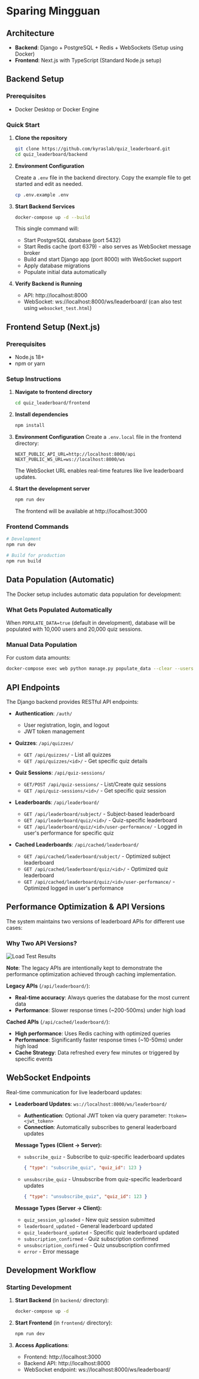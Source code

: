 # Sparing Mingguan

## Architecture

- **Backend**: Django + PostgreSQL + Redis + WebSockets (Setup using Docker)
- **Frontend**: Next.js with TypeScript (Standard Node.js setup)

## Backend Setup

### Prerequisites

- Docker Desktop or Docker Engine

### Quick Start

1. **Clone the repository**

   ```bash
   git clone https://github.com/kyraslab/quiz_leaderboard.git
   cd quiz_leaderboard/backend
   ```

2. **Environment Configuration**

   Create a `.env` file in the backend directory. Copy the example file to get started and edit as needed.

   ```bash
   cp .env.example .env
   ```

3. **Start Backend Services**

   ```bash
   docker-compose up -d --build
   ```

   This single command will:

   - Start PostgreSQL database (port 5432)
   - Start Redis cache (port 6379) - also serves as WebSocket message broker
   - Build and start Django app (port 8000) with WebSocket support
   - Apply database migrations
   - Populate initial data automatically

4. **Verify Backend is Running**
   - API: http://localhost:8000
   - WebSocket: ws://localhost:8000/ws/leaderboard/ (can also test using `websocket_test.html`)

## Frontend Setup (Next.js)

### Prerequisites

- Node.js 18+
- npm or yarn

### Setup Instructions

1. **Navigate to frontend directory**

   ```bash
   cd quiz_leaderboard/frontend
   ```

2. **Install dependencies**

   ```bash
   npm install
   ```

3. **Environment Configuration**
   Create a `.env.local` file in the frontend directory:

   ```env
   NEXT_PUBLIC_API_URL=http://localhost:8000/api
   NEXT_PUBLIC_WS_URL=ws://localhost:8000/ws
   ```

   The WebSocket URL enables real-time features like live leaderboard updates.

4. **Start the development server**

   ```bash
   npm run dev
   ```

   The frontend will be available at http://localhost:3000

### Frontend Commands

```bash
# Development
npm run dev

# Build for production
npm run build
```

## Data Population (Automatic)

The Docker setup includes automatic data population for development:

### What Gets Populated Automatically

When `POPULATE_DATA=true` (default in development), database will be populated with 10,000 users and 20,000 quiz sessions.

### Manual Data Population

For custom data amounts:

```bash
docker-compose exec web python manage.py populate_data --clear --users 5000 --sessions 10000
```

## API Endpoints

The Django backend provides RESTful API endpoints:

- **Authentication**: `/auth/`

  - User registration, login, and logout
  - JWT token management

- **Quizzes**: `/api/quizzes/`

  - `GET /api/quizzes/` - List all quizzes
  - `GET /api/quizzes/<id>/` - Get specific quiz details

- **Quiz Sessions**: `/api/quiz-sessions/`

  - `GET/POST /api/quiz-sessions/` - List/Create quiz sessions
  - `GET /api/quiz-sessions/<id>/` - Get specific quiz session

- **Leaderboards**: `/api/leaderboard/`

  - `GET /api/leaderboard/subject/` - Subject-based leaderboard
  - `GET /api/leaderboard/quiz/<id>/` - Quiz-specific leaderboard
  - `GET /api/leaderboard/quiz/<id>/user-performance/` - Logged in user's performance for specific quiz

- **Cached Leaderboards**: `/api/cached/leaderboard/`
  - `GET /api/cached/leaderboard/subject/` - Optimized subject leaderboard
  - `GET /api/cached/leaderboard/quiz/<id>/` - Optimized quiz leaderboard
  - `GET /api/cached/leaderboard/quiz/<id>/user-performance/` - Optimized logged in user's performance

## Performance Optimization & API Versions

The system maintains two versions of leaderboard APIs for different use cases:

### Why Two API Versions?

![Load Test Results](LOAD_TEST.png)

**Note**: The legacy APIs are intentionally kept to demonstrate the performance optimization achieved through caching implementation.

**Legacy APIs** (`/api/leaderboard/`):

- **Real-time accuracy**: Always queries the database for the most current data
- **Performance**: Slower response times (~200-500ms) under high load

**Cached APIs** (`/api/cached/leaderboard/`):

- **High performance**: Uses Redis caching with optimized queries
- **Performance**: Significantly faster response times (~10-50ms) under high load
- **Cache Strategy**: Data refreshed every few minutes or triggered by specific events

## WebSocket Endpoints

Real-time communication for live leaderboard updates:

- **Leaderboard Updates**: `ws://localhost:8000/ws/leaderboard/`

  - **Authentication**: Optional JWT token via query parameter: `?token=<jwt_token>`
  - **Connection**: Automatically subscribes to general leaderboard updates

  **Message Types (Client → Server):**

  - `subscribe_quiz` - Subscribe to quiz-specific leaderboard updates
    ```json
    { "type": "subscribe_quiz", "quiz_id": 123 }
    ```
  - `unsubscribe_quiz` - Unsubscribe from quiz-specific leaderboard updates
    ```json
    { "type": "unsubscribe_quiz", "quiz_id": 123 }
    ```

  **Message Types (Server → Client):**

  - `quiz_session_uploaded` - New quiz session submitted
  - `leaderboard_updated` - General leaderboard updated
  - `quiz_leaderboard_updated` - Specific quiz leaderboard updated
  - `subscription_confirmed` - Quiz subscription confirmed
  - `unsubscription_confirmed` - Quiz unsubscription confirmed
  - `error` - Error message

## Development Workflow

### Starting Development

1. **Start Backend** (in `backend/` directory):

   ```bash
   docker-compose up -d
   ```

2. **Start Frontend** (in `frontend/` directory):

   ```bash
   npm run dev
   ```

3. **Access Applications**:
   - Frontend: http://localhost:3000
   - Backend API: http://localhost:8000
   - WebSocket endpoint: ws://localhost:8000/ws/leaderboard/
